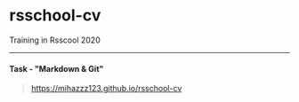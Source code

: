 # rsschool-cv
Training in Rsscool 2020
***

#### Task - "Markdown & Git"
> https://mihazzz123.github.io/rsschool-cv